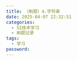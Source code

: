 ```yaml
---
title: （刷题）4.字符串
date: 2025-04-07 22:32:51
categories:
  - SI技术学习
  - 刷题记录
tags:
  - 学习
password: 
---
```

